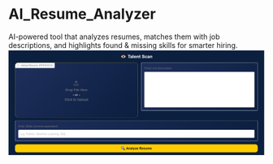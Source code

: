 # AI_Resume_Analyzer
AI-powered tool that analyzes resumes, matches them with job descriptions, and highlights found &amp; missing skills for smarter hiring.
![Alt text](talent.png)


